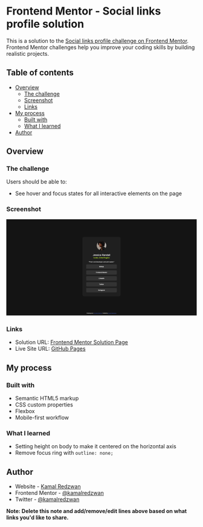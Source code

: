 # Frontend Mentor - Social links profile solution

This is a solution to the [Social links profile challenge on Frontend Mentor](https://www.frontendmentor.io/challenges/social-links-profile-UG32l9m6dQ). Frontend Mentor challenges help you improve your coding skills by building realistic projects.

## Table of contents

- [Overview](#overview)
  - [The challenge](#the-challenge)
  - [Screenshot](#screenshot)
  - [Links](#links)
- [My process](#my-process)
  - [Built with](#built-with)
  - [What I learned](#what-i-learned)
- [Author](#author)

## Overview

### The challenge

Users should be able to:

- See hover and focus states for all interactive elements on the page

### Screenshot

![](./screenshot.png)

### Links

- Solution URL: [Frontend Mentor Solution Page](https://www.frontendmentor.io/solutions/social-links-challange-with-vanilla-html-and-css-yy-K9x3mV5)
- Live Site URL: [GitHub Pages](https://kamal-redzwan.github.io/frontendmentor/02-frontendmentor-social-links-profile)

## My process

### Built with

- Semantic HTML5 markup
- CSS custom properties
- Flexbox
- Mobile-first workflow

### What I learned

- Setting height on body to make it centered on the horizontal axis
- Remove focus ring with `outline: none;`

## Author

- Website - [Kamal Redzwan](https://www.kamalredzwan.com)
- Frontend Mentor - [@kamalredzwan](https://www.frontendmentor.io/profile/kmlrdzwn)
- Twitter - [@kamalredzwan](https://www.twitter.com/kamalredzwan)

**Note: Delete this note and add/remove/edit lines above based on what links you'd like to share.**

